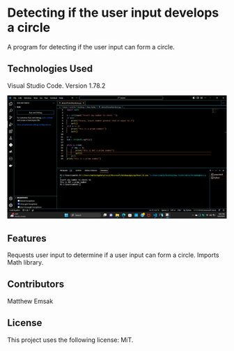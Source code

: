 # <strong> Detecting if the user input develops a circle </strong> #

A program for detecting if the user input can form a circle.

## <strong> Technologies Used </strong> ##
Visual Studio Code. Version 1.78.2


![]()<img width="723" alt="image" src="https://github.com/matthew813709/Gitimages/blob/3f84fb6ac80c5c2dd7d772c9c93747826018e50d/Screenshot%202023-06-08%20160036.png">

## <strong> Features </strong> ##

Requests user input to determine if a user input can form a circle.
Imports Math library.

## <strong> Contributors </strong> ##
Matthew Emsak

## <strong> License </strong> ##
This project uses the following license: MiT.
